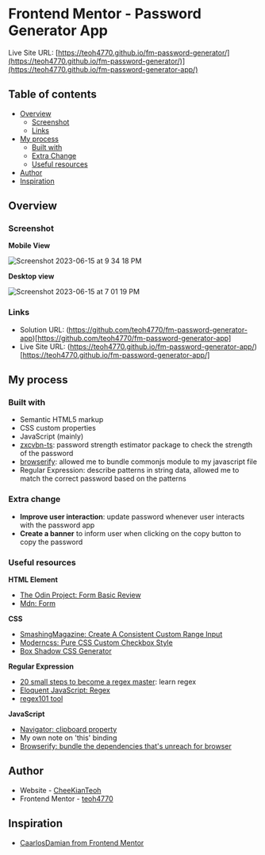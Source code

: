 # Frontend Mentor - Password Generator App

Live Site URL: [https://teoh4770.github.io/fm-password-generator/](https://teoh4770.github.io/fm-password-generator/)](https://teoh4770.github.io/fm-password-generator-app/)

## Table of contents

- [Overview](#overview)
  - [Screenshot](#screenshot)
  - [Links](#links)
- [My process](#my-process)
  - [Built with](#built-with)
  - [Extra Change](#extra-change)
  - [Useful resources](#useful-resources)
- [Author](#author)
- [Inspiration](#inspiration)

## Overview

### Screenshot

**Mobile View**

![Screenshot 2023-06-15 at 9 34 18 PM](https://github.com/teoh4770/fm-password-generator-app/assets/98545971/c3a929ac-fb74-489a-a641-4277876b59de)

**Desktop view**

![Screenshot 2023-06-15 at 7 01 19 PM](https://github.com/teoh4770/fm-password-generator-app/assets/98545971/de173de1-318c-4750-ba4b-4a062a5f385f)


### Links

- Solution URL: (https://github.com/teoh4770/fm-password-generator-app)[https://github.com/teoh4770/fm-password-generator-app]
- Live Site URL: (https://teoh4770.github.io/fm-password-generator-app/)[https://teoh4770.github.io/fm-password-generator-app/]

## My process

### Built with

- Semantic HTML5 markup
- CSS custom properties
- JavaScript (mainly)
- [zxcvbn-ts](https://zxcvbn-ts.github.io/zxcvbn/guide/): password strength estimator package to check the strength of the password
- [browserify](https://browserify.org/): allowed me to bundle commonjs module to my javascript file
- Regular Expression: describe patterns in string data, allowed me to match the correct password based on the patterns

### Extra change

- **Improve user interaction**: update password whenever user interacts with the password app
- **Create a banner** to inform user when clicking on the copy button to copy the password

### Useful resources

**HTML Element**

- [The Odin Project: Form Basic Review](https://www.theodinproject.com/lessons/node-path-intermediate-html-and-css-form-basics)
- [Mdn: Form](https://developer.mozilla.org/en-US/docs/Web/HTML/Element/form)

**CSS**

- [SmashingMagazine: Create A Consistent Custom Range Input](https://www.smashingmagazine.com/2021/12/create-custom-range-input-consistent-browsers/)
- [Moderncss: Pure CSS Custom Checkbox Style](https://moderncss.dev/pure-css-custom-checkbox-style/)
- [Box Shadow CSS Generator](https://www.cssmatic.com/box-shadow)

**Regular Expression**

- [20 small steps to become a regex master](https://dev.to/awwsmm/20-small-steps-to-become-a-regex-master-mpc#step06): learn regex
- [Eloquent JavaScript: Regex](https://eloquentjavascript.net/09_regexp.html)
- [regex101 tool](https://regex101.com/)

**JavaScript**

- [Navigator: clipboard property](https://developer.mozilla.org/en-US/docs/Web/API/Navigator/clipboard)
- My own note on 'this' binding
- [Browserify: bundle the dependencies that's unreach for browser](https://browserify.org/)

## Author

- Website - [CheeKianTeoh](https://github.com/teoh4770/)
- Frontend Mentor - [teoh4770](https://www.frontendmentor.io/profile/teoh4770)

## Inspiration

- [CaarlosDamian from Frontend Mentor](https://github.com/caarlosdamian/password-generator)
